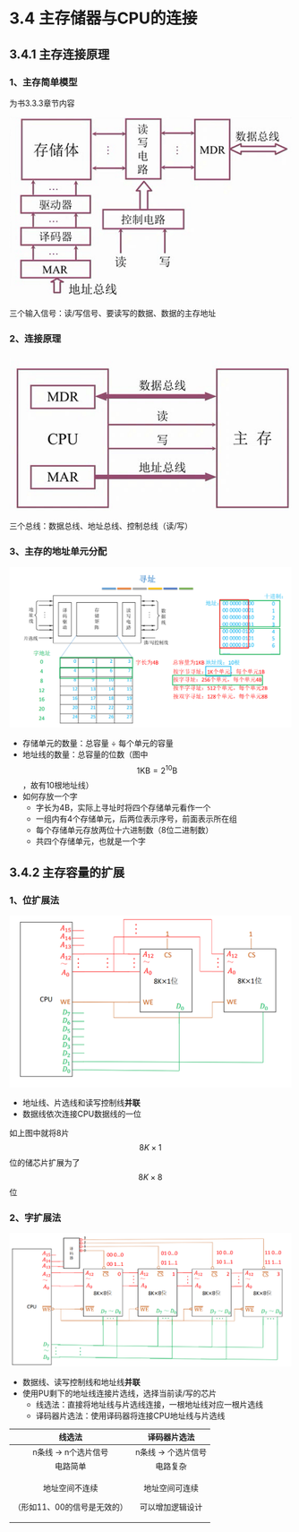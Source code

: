 # 3.4 主存储器与CPU的连接

## 3.4.1 主存连接原理

### 1、主存简单模型

为书3.3.3章节内容

![](../.gitbook/assets/zhu-cun-mo-xing-.png)

三个输入信号：读/写信号、要读写的数据、数据的主存地址

### 2、连接原理

![](../.gitbook/assets/zhu-cun-yu-cpu-lian-jie-.png)

三个总线：数据总线、地址总线、控制总线（读/写）

### 3、主存的地址单元分配

![](../.gitbook/assets/di-zhi-fen-pei-.png)

* 存储单元的数量：总容量 ÷ 每个单元的容量
* 地址线的数量：总容量的位数（图中 $$1\text{KB}=2^{10}\text{B}$$，故有10根地址线）
* 如何存放一个字
  * 字长为4B，实际上寻址时将四个存储单元看作一个
  * 一组内有4个存储单元，后两位表示序号，前面表示所在组
  * 每个存储单元存放两位十六进制数（8位二进制数）
  * 共四个存储单元，也就是一个字



## 3.4.2 主存容量的扩展

### 1、位扩展法

![](../.gitbook/assets/wei-kuo-zhan-.png)

* 地址线、片选线和读写控制线**并联**
* 数据线依次连接CPU数据线的一位

如上图中就将8片 $$8K \times 1$$位的储芯片扩展为了 $$8K \times 8$$位

### 2、字扩展法

![](../.gitbook/assets/zi-kuo-zhan-.png)

* 数据线、读写控制线和地址线**并联**
* 使用PU剩下的地址线连接片选线，选择当前读/写的芯片
  * 线选法：直接将地址线与片选线连接，一根地址线对应一根片选线
  * 译码器片选法：使用译码器将连接CPU地址线与片选线

<table>
  <thead>
    <tr>
      <th style="text-align:center">&#x7EBF;&#x9009;&#x6CD5;</th>
      <th style="text-align:center">&#x8BD1;&#x7801;&#x5668;&#x7247;&#x9009;&#x6CD5;</th>
    </tr>
  </thead>
  <tbody>
    <tr>
      <td style="text-align:center">n&#x6761;&#x7EBF; &#x2192; n&#x4E2A;&#x9009;&#x7247;&#x4FE1;&#x53F7;</td>
      <td
      style="text-align:center">n&#x6761;&#x7EBF; &#x2192; &#x4E2A;&#x9009;&#x7247;&#x4FE1;&#x53F7;</td>
    </tr>
    <tr>
      <td style="text-align:center">&#x7535;&#x8DEF;&#x7B80;&#x5355;</td>
      <td style="text-align:center">&#x7535;&#x8DEF;&#x590D;&#x6742;</td>
    </tr>
    <tr>
      <td style="text-align:center">
        <p>&#x5730;&#x5740;&#x7A7A;&#x95F4;&#x4E0D;&#x8FDE;&#x7EED;</p>
        <p>&#xFF08;&#x5F62;&#x5982;11&#x3001;00&#x7684;&#x4FE1;&#x53F7;&#x662F;&#x65E0;&#x6548;&#x7684;&#xFF09;</p>
      </td>
      <td style="text-align:center">
        <p>&#x5730;&#x5740;&#x7A7A;&#x95F4;&#x53EF;&#x8FDE;&#x7EED;</p>
        <p>&#x53EF;&#x4EE5;&#x589E;&#x52A0;&#x903B;&#x8F91;&#x8BBE;&#x8BA1;</p>
      </td>
    </tr>
  </tbody>
</table>



